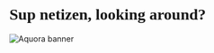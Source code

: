 <head>
    <link rel="preconnect" href="https://fonts.googleapis.com">
    <link rel="preconnect" href="https://fonts.gstatic.com" crossorigin>
    <link href="https://fonts.googleapis.com/css2?family=Share+Tech+Mono&family=Space+Grotesk:wght@300..700&family=Tektur:wght@400..900&display=swap" rel="stylesheet">
</head>

<h1 class="Title" style="font-family:'Tektur'">Sup netizen, looking around?</h1>

<img src="https://github.com/0xAquora/0xAquora/blob/main/assets/fondo-animado.gif" alt="Aquora banner"/>

<style>
.Title{
  font-family: "Tektur", sans-serif;
  font-optical-sizing: auto;
  font-weight: <weight>;
  font-style: normal;
  font-variation-settings:
    "wdth" 100;
}
</style>


<!--
**0xAquora/0xAquora** is a ✨ _special_ ✨ repository because its `README.md` (this file) appears on your GitHub profile.

Here are some ideas to get you started:

- 🔭 I’m currently working on ...
- 🌱 I’m currently learning ...
- 👯 I’m looking to collaborate on ...
- 🤔 I’m looking for help with ...
- 💬 Ask me about ...
- 📫 How to reach me: ...
- 😄 Pronouns: ...
- ⚡ Fun fact: ...
-->
